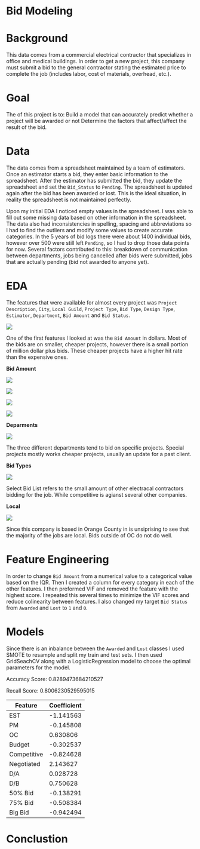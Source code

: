 # Bid Modeling

# Background
This data comes from a commercial electrical contractor that specializes in office and medical buildings. In order to get a new project, this company must submit a bid to the general contractor stating the estimated price to complete the job (includes labor, cost of materials, overhead, etc.).

# Goal 
The of this project is to:
      Build a model that can accurately predict whether a project will be awarded or not 
      Determine the factors that affect/affect the result of the bid.

# Data
The data comes from a spreadsheet maintained by a team of estimators. Once an estimator starts a bid, they enter basic information to the spreadsheet. After the estimator has submitted the bid, they update the spreadsheet and set the `Bid_Status` to `Pending`. The spreadsheet is updated again after the bid has been awarded or lost. This is the ideal situation, in reality the spreadsheet is not maintained perfectly. 

Upon my initial EDA I noticed empty values in the spreadsheet. I was able to fill out some missing data based on other information in the spreadsheet. The data also had inconsistencies in spelling, spacing and abbreviations so I had to find the outliers and modify some values to create accurate categories. In the 5 years of bid logs there were about 1400 individual bids, however over 500 were still left `Pending`, so I had to drop those data points for now. Several factors contributed to this: breakdown of communication between departments, jobs being cancelled after bids were submitted, jobs that are actually pending (bid not awarded to anyone yet).

# EDA
The features that were available for almost every project was `Project Description`, `City`, `Local Guild`, `Project Type`, `Bid Type`, `Design Type`, `Estimator`, `Department`, `Bid Amount` and `Bid Status`.


![](https://github.com/jrp8401/bid_modeling/blob/master/imgs/base_bid.png)


One of the first features I looked at was the `Bid Amount` in dollars. Most of the bids are on smaller, cheaper projects, however there is a small portion of million dollar plus bids. These cheaper projects have a higher hit rate than the expensive ones. 

**Bid Amount**

![](https://github.com/jrp8401/bid_modeling/blob/master/imgs/low_range.png)

![](https://github.com/jrp8401/bid_modeling/blob/master/imgs/mid_low.png)

![](https://github.com/jrp8401/bid_modeling/blob/master/imgs/high_mid.png)

![](https://github.com/jrp8401/bid_modeling/blob/master/imgs/bid_range.png)



**Deparments**

![](https://github.com/jrp8401/bid_modeling/blob/master/imgs/departments.png)

The three different departments tend to bid on specific projects.
Special projects mostly works cheaper projects, usually an update for a past client.  


**Bid Types**

![](https://github.com/jrp8401/bid_modeling/blob/master/imgs/bid_type.png)

Select Bid List refers to the small amount of other electracal contractors bidding for the job. 
While competitive is agianst several other companies. 

**Local**

![](https://github.com/jrp8401/bid_modeling/blob/master/imgs/local.png)

Since this company is based in Orange County in is unsiprising to see that the majority of the jobs are local. 
Bids outside of OC do not do well. 
 
# Feature Engineering
In order to change `Bid Amount` from a numerical value to a categorical value based on the IQR. Then I created a column for every category in each of the other features. I then preformed VIF and removed the feature with the highest score. I repeated this several times to minimize the VIF scores and reduce colinearity between features. I also changed my target `Bid Status` from `Awarded` and `Lost` to `1` and `0`.   


# Models
Since there is an inbalance between the `Awarded` and `Lost` classes I used SMOTE to resample and split my train and test sets.
I then used GridSeachCV along with a LogisticRegression model to choose the optimal parameters for the model. 

Accuracy Score: 0.8289473684210527

Recall Score: 0.8006230529595015

Feature |  Coefficient |
| ----------- | ----------- |
| EST | -1.141563 |
| PM | -0.145808 |
| OC | 0.630806 |
| Budget | -0.302537 |
| Competitive | -0.824628 |
| Negotiated | 2.143627 |
| D/A | 0.028728 |
| D/B | 0.750628 |
| 50% Bid | -0.138291 |
| 75% Bid | -0.508384 |
| Big Bid | -0.942494 |

# Conclustion


